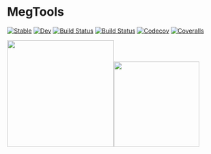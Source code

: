 # MegTools

[![Stable](https://img.shields.io/badge/docs-stable-blue.svg)](https://ElectronicTeaCup.github.io/MegTools.jl/stable)
[![Dev](https://img.shields.io/badge/docs-dev-blue.svg)](https://ElectronicTeaCup.github.io/MegTools.jl/dev)
[![Build Status](https://travis-ci.com/ElectronicTeaCup/MegTools.jl.svg?branch=master)](https://travis-ci.com/ElectronicTeaCup/MegTools.jl)
[![Build Status](https://ci.appveyor.com/api/projects/status/github/ElectronicTeaCup/MegTools.jl?svg=true)](https://ci.appveyor.com/project/ElectronicTeaCup/MegTools-jl)
[![Codecov](https://codecov.io/gh/ElectronicTeaCup/MegTools.jl/branch/master/graph/badge.svg)](https://codecov.io/gh/ElectronicTeaCup/MegTools.jl)
[![Coveralls](https://coveralls.io/repos/github/ElectronicTeaCup/MegTools.jl/badge.svg?branch=master)](https://coveralls.io/github/ElectronicTeaCup/MegTools.jl?branch=master)



<img src="https://vignette.wikia.nocookie.net/family-guy-the-quest-for-stuff/images/a/a2/Facespace_portrait_meggriffin_default%404x.png/revision/latest/scale-to-width-down/340?cb=20140420142402" width="250"><img src="https://www.rifco.asia/wp-content/uploads/2018/09/icon_tools.jpg" height="200" width="200">
